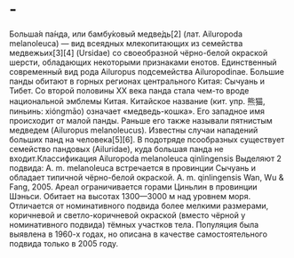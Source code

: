 # -
Больша́я па́нда, или бамбу́ковый медве́дь[2] (лат. Ailuropoda melanoleuca) — вид всеядных млекопитающих из семейства медвежьих[3][4] (Ursidae) со своеобразной чёрно-белой окраской шерсти, обладающих некоторыми признаками енотов. Единственный современный вид рода Ailuropus подсемейства Ailuropodinae. Большие панды обитают в горных регионах центрального Китая: Сычуань и Тибет. Со второй половины XX века панда стала чем-то вроде национальной эмблемы Китая. Китайское название (кит. упр. 熊猫, пиньинь: xióngmāo) означает «медведь-кошка». Его западное имя происходит от малой панды. Раньше его также называли пятнистым медведем (Ailuropus melanoleucus). Известны случаи нападений больших панд на человека[5][6].  В подотряде псообразных существует семейство пандовых (Ailuridae), куда большая панда не входит.Классификация  Ailuropoda melanoleuca qinlingensis Выделяют 2 подвида:  A. m. melanoleuca встречается в провинции Сычуань и обладает типичной чёрно-белой окраской. A. m. qinlingensis Wan, Wu &amp; Fang, 2005. Ареал ограничивается горами Циньлин в провинции Шэньси. Обитает на высотах 1300—3000 м над уровнем моря. Отличается от номинативного подвида более мелкими размерами, коричневой и светло-коричневой окраской (вместо чёрной у номинативного подвида) тёмных участков тела. Популяция была выявлена в 1960-х годах, но описана в качестве самостоятельного подвида только в 2005 году.
